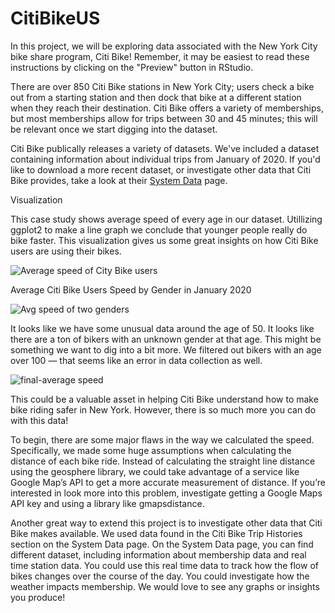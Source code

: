# CitiBikeUS

In this project, we will be exploring data associated with the New York City bike share program, Citi Bike! Remember, it may be easiest to read these instructions by clicking on the "Preview" button in RStudio.

There are over 850 Citi Bike stations in New York City; users check a bike out from a starting station and then dock that bike at a different station when they reach their destination. Citi Bike offers a variety of memberships, but most memberships allow for trips between 30 and 45 minutes; this will be relevant once we start digging into the dataset.

Citi Bike publically releases a variety of datasets. We've included a dataset containing information about individual trips from January of 2020. If you'd like to download a more recent dataset, or investigate other data that Citi Bike provides, take a look at their [System Data](https://www.citibikenyc.com/system-data) page. 

Visualization 

This case study shows average speed of every age in our dataset. Utillizing ggplot2 to make a line graph we conclude that younger people really do bike faster. This visualization gives us some great insights on how Citi Bike users are using their bikes. 

![Average speed of City Bike users](https://user-images.githubusercontent.com/29014874/126963114-578c98fa-18ae-4d36-9dd0-b465b6eeef0e.png)

Average Citi Bike Users Speed by Gender in January 2020

![Avg speed of two genders](https://user-images.githubusercontent.com/29014874/126963857-bcb30114-f05d-4912-917f-da08da745f74.png)

It looks like we have some unusual data around the age of 50. It looks like there are a ton of bikers with an unknown gender at that age. This might be something we want to dig into a bit more. We filtered out bikers with an age over 100 — that seems like an error in data collection as well.

![final-average speed](https://user-images.githubusercontent.com/29014874/126964034-7f39867e-8d8d-4dcc-b296-9a199090af94.png)

This could be a valuable asset in helping Citi Bike understand how to make bike riding safer in New York. However, there is so much more you can do with this data!

To begin, there are some major flaws in the way we calculated the speed. Specifically, we made some huge assumptions when calculating the distance of each bike ride. Instead of calculating the straight line distance using the geosphere library, we could take advantage of a service like Google Map’s API to get a more accurate measurement of distance. If you’re interested in look more into this problem, investigate getting a Google Maps API key and using a library like gmapsdistance.

Another great way to extend this project is to investigate other data that Citi Bike makes available. We used data found in the Citi Bike Trip Histories section on the System Data page. On the System Data page, you can find different dataset, including information about membership data and real time station data. You could use this real time data to track how the flow of bikes changes over the course of the day. You could investigate how the weather impacts membership. We would love to see any graphs or insights you produce!
